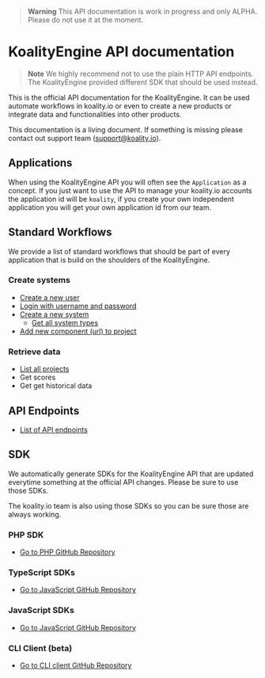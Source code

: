 > **Warning**
> This API documentation is work in progress and only ALPHA. Please do not use it at the moment.

# KoalityEngine API documentation

> **Note**
> We highly recommend not to use the plain HTTP API endpoints. The KoalityEngine provided different SDK that should be used instead. 

This is the official API documentation for the KoalityEngine. It can be used automate workflows in koality.io or even to create a new products or integrate data and functionalities into other products.

This documentation is a living document. If something is missing please contact out support team (support@koality.io).

## Applications

When using the KoalityEngine API you will often see the `Application` as a concept. If you just want to use the API to manage your koality.io accounts the application id will be `koality`, if you create your own independent application you will get your own application id from our team.

## Standard Workflows

We provide a list of standard workflows that should be part of every application that is build on the shoulders of the KoalityEngine. 

### Create systems

- [Create a new user](examples/create/createUser.md)
- [Login with username and password](examples/create/login.md)
- [Create a new system](examples/create/createSystem.md)
  - [Get all system types](examples/read/getSystemTypes.md)
- [Add new component (url) to project](examples/create/createComponent.md)

### Retrieve data

- [List all projects](examples/read/listProjects.md)
- Get scores
- Get get historical data

## API Endpoints

- [List of API endpoints](RepositoryOverviews.md)

## SDK

We automatically generate SDKs for the KoalityEngine API that are updated everytime something at the official API changes. Please be sure to use those SDKs.

The koality.io team is also using those SDKs so you can be sure those are always working.

### PHP SDK

- [Go to PHP GitHub Repository](https://github.com/leankoala-gmbh/leankoala-client-php)

### TypeScript SDKs

- [Go to JavaScript GitHub Repository](https://github.com/leankoala-gmbh/leankoala-client-typescript)

### JavaScript SDKs

- [Go to JavaScript GitHub Repository](https://github.com/leankoala-gmbh/leankoala-client-javascript)

### CLI Client (beta)

- [Go to CLI client GitHub Repository](https://github.com/koality-io/KoalityEngineCli)
